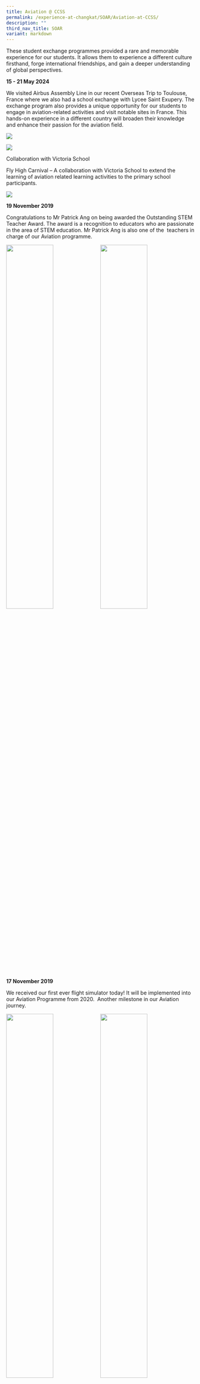 ```yaml
---
title: Aviation @ CCSS
permalink: /experience-at-changkat/SOAR/Aviation-at-CCSS/
description: ""
third_nav_title: SOAR
variant: markdown
---
```

These student exchange programmes provided a rare and memorable experience for our students. It allows them to experience a different culture firsthand, forge international friendships, and gain a deeper understanding of global perspectives.

**15 - 21 May 2024**

We visited Airbus Assembly Line in our recent Overseas Trip to Toulouse, France where we also had a school exchange with Lycee Saint Exupery. The exchange program also provides a unique opportunity for our students to engage in aviation-related activities and visit notable sites in France. This hands-on experience in a different country will broaden their knowledge and enhance their passion for the aviation field.

![](/images/DSA/Airbus_CCSS_banner.jpg)

![](/images/DSA/School_Exchange.jpg)

Collaboration with Victoria School

Fly High Carnival – A collaboration with Victoria School to extend the learning of aviation related learning activities to the primary school participants.

![](/images/DSA/Fly_High_2024.jpg)

**19 November 2019**

Congratulations to Mr Patrick Ang on being awarded the Outstanding STEM Teacher Award. The award is a recognition to educators who are passionate in the area of STEM education. Mr Patrick Ang is also one of the&nbsp; teachers in charge of our Aviation programme.

<img src="/images/ALP%201.jpeg" style="width:50%;float:left"><img src="/images/ALP%202.jpeg" style="width:50%">
		 
**17 November 2019**

We received our first ever flight simulator today! It will be implemented into our Aviation Programme from 2020.&nbsp; Another milestone in our Aviation journey.

<img src="/images/sim%202.jpeg" style="width:50%;float:left"><img src="/images/sim%203.jpeg" style="width:50%">
		 
**6 November 2019**

Our Principal, Ms Sharma, and our staff, Mr Melvin Ng, Mr Lee and Mdm Ng presented at the MOE Excellence in Action seminar. It was a privileged experience&nbsp; to be able to share our Aviation Programme to fellow educators in the fraternity.

<img src="/images/EIA4.jpeg" style="width:50%;float:left"><img src="/images/EIA3.jpeg" style="width:50%">
<img src="/images/EIA1.jpeg" style="width:50%;float:left"><img src="/images/EIA2.jpeg" style="width:50%">
		 
**5 November 2019**

Our staff and students presented&nbsp; our Aviation Programme to industry partners and guests at the ALP Seminar.&nbsp; The sharing was focused on the Best Practices of our Tier 2 programme and how it benefits our Changkateers!

<img src="/images/ALP%20Sem%201.jpeg" style="width:50%;float:left"><img src="/images/ALP%20Sem%202.jpeg" style="width:50%">

**22 October 2019**

Our Changkateers had an Aviation Day! We thank our partners from Rolls-Royce and Singapore Polytechnic for a fun filled day enriched with learning on the different aspects of Aviation.

<img src="/images/AD1.jpeg" style="width:50%;float:left"><img src="/images/AD%202.jpeg" style="width:50%"><img src="/images/RR%202.jpeg" style="width:50%;float:left"><img src="/images/RR%203.jpeg" style="width:50%"><br><br><img src="/images/AD%204.jpeg" style="width:50%;float:left"><img src="/images/AD%203.jpeg" style="width:50%">![](/images/Ad%206.jpeg)
		 
**31 October 2019**

Our staff and students shared our Aviation Programme to fellow educators from Chung Cheng High School (Main). Our students also did a drone programming demonstration for our guests.

<img src="/images/CCHS%201.jpeg" style="width:50%;float:left"><img src="/images/CCHS%202.jpeg" style="width:50%"><img src="/images/CCHS%203.jpeg" style="width:50%;float:left"><img src="/images/CCHS%204.jpeg" style="width:50%">
		 
**15 August 2019**

Our Changkateers attended the Aviaiton Open House. It was an eye opener as our students get to interact with people from the Aviation Industry and learn more about the various career options.

<img src="/images/AOH1.jpeg" style="width:50%;float:left"><img src="/images/AOH2.jpeg" style="width:50%"><img src="/images/AOH3.jpeg" style="width:50%;float:left"><img src="/images/AOH4.jpeg" style="width:50%">
		 
**24 July 2019**

Our Changkateers went for a visit to Temasek Polytechnic to learn more about the Aviation related courses offered. They also had the chance to interact with their seniors currently studying at TP for a better idea on the courses.

<img src="/images/TP1.jpeg" style="width:50%;float:left"><img src="/images/TP2.jpeg" style="width:50%"><img src="/images/TP3.jpeg" style="width:50%;float:left"><img src="/images/TP4.jpeg" style="width:50%">
		 
**4 - 9 June 2019**

Our Changkateers went on a Hong Kong Overseas Learning Journey. The highlights of the trip were an exchange at Sai Kung Sung Tsun Catholic School, an educational visit to Hong Kong International Airport (HKIA) and PAPAS, an aircraft maintenance and repair company. Our Changkateers also had a private tour around the HKIA as well!

<img src="/images/IMG_2380_photo-full.jpeg" style="width:50%;float:left"><img src="/images/IMG_2615_photo-full.jpeg" style="width:50%"><br><br><img src="/images/IMG_2570_photo-full.jpeg" style="width:50%;float:left"><img src="/images/IMG_2594_photo-full.jpeg" style="width:50%">
		 
**7 April 2019**

We pop by to Changkat Primary School today to share about our Aviation Programme at their Learning Fiesta Week.

<img src="/images/CKPS%201.jpeg" style="width:50%;float:left"><img src="/images/CKPS%203.jpeg" style="width:50%"><img src="/images/CKPS%202.jpeg" style="width:50%">
		 
**2 January 2019**

Ministry of Education ETD branch featured our ALP programme. Watch the video to know more about our Aviation Programme!

<iframe width="560" height="315" src="https://www.youtube.com/embed/PjF0Fsnbbhw" title="YouTube video player" frameborder="0" allow="accelerometer; autoplay; clipboard-write; encrypted-media; gyroscope; picture-in-picture" allowfullscreen=""></iframe>

**2018**

Our Aviation Programme was featured on the news, twice!

<iframe width="560" height="315" src="https://www.youtube.com/embed/m4SlXeXI260" title="YouTube video player" frameborder="0" allow="accelerometer; autoplay; clipboard-write; encrypted-media; gyroscope; picture-in-picture" allowfullscreen=""></iframe>

<iframe width="560" height="315" src="https://www.youtube.com/embed/ZSVVxGb5gZ0" title="YouTube video player" frameborder="0" allow="accelerometer; autoplay; clipboard-write; encrypted-media; gyroscope; picture-in-picture" allowfullscreen=""></iframe>

**2016**

In June 2016, the learning experience took students overseas to NASA in Houston together with Mr Melvin Ng, HOD/Science, and Mr Patrick Ang! The students also won awards for Excellence in Mission Design - Scientific Challenge and Commercial Presentation during this trip.

<img src="/images/Experience-3.jpeg" style="width:50%;float:left"><img src="/images/Experience-4.jpeg" style="width:50%">
<center>Check out more about the NASA trip to Houston and our Changkateer's experience from the video below!</center>